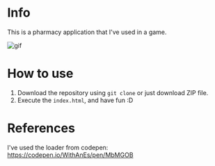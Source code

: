 # Info
This is a pharmacy application that I've used in a game.

![gif](https://imgur.com/cKoTPRD)

# How to use
1. Download the repository using `git clone` or just download ZIP file.
2. Execute the `index.html`, and have fun :D

# References
I've used the loader from codepen: https://codepen.io/WithAnEs/pen/MbMGOB
